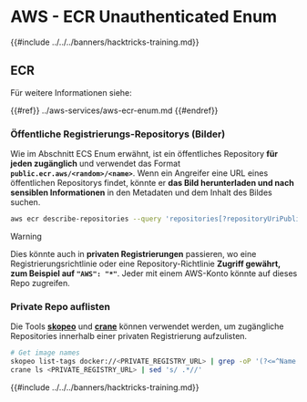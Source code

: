 # AWS - ECR Unauthenticated Enum

{{#include ../../../banners/hacktricks-training.md}}

## ECR

Für weitere Informationen siehe:

{{#ref}}
../aws-services/aws-ecr-enum.md
{{#endref}}

### Öffentliche Registrierungs-Repositorys (Bilder)

Wie im Abschnitt ECS Enum erwähnt, ist ein öffentliches Repository **für jeden zugänglich** und verwendet das Format **`public.ecr.aws/<random>/<name>`**. Wenn ein Angreifer eine URL eines öffentlichen Repositorys findet, könnte er **das Bild herunterladen und nach sensiblen Informationen** in den Metadaten und dem Inhalt des Bildes suchen.
```bash
aws ecr describe-repositories --query 'repositories[?repositoryUriPublic == `true`].repositoryName' --output text
```
> [!WARNING]
> Dies könnte auch in **privaten Registrierungen** passieren, wo eine Registrierungsrichtlinie oder eine Repository-Richtlinie **Zugriff gewährt, zum Beispiel auf `"AWS": "*"`**. Jeder mit einem AWS-Konto könnte auf dieses Repo zugreifen.

### Private Repo auflisten

Die Tools [**skopeo**](https://github.com/containers/skopeo) und [**crane**](https://github.com/google/go-containerregistry/blob/main/cmd/crane/doc/crane.md) können verwendet werden, um zugängliche Repositories innerhalb einer privaten Registrierung aufzulisten.
```bash
# Get image names
skopeo list-tags docker://<PRIVATE_REGISTRY_URL> | grep -oP '(?<=^Name: ).+'
crane ls <PRIVATE_REGISTRY_URL> | sed 's/ .*//'
```
{{#include ../../../banners/hacktricks-training.md}}
